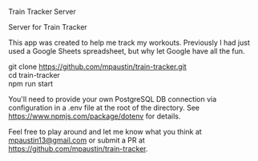 Train Tracker Server

Server for Train Tracker

This app was created to help me track my workouts.  Previously I had just used a Google Sheets spreadsheet, but why let Google have all the fun.
 
git clone https://github.com/mpaustin/train-tracker.git  
cd train-tracker  
npm run start

You'll need to provide your own PostgreSQL DB connection via configuration in a .env file at the root of the directory.
See https://www.npmjs.com/package/dotenv for details.

Feel free to play around and let me know what you think at mpaustin13@gmail.com or submit a PR at https://github.com/mpaustin/train-tracker.
